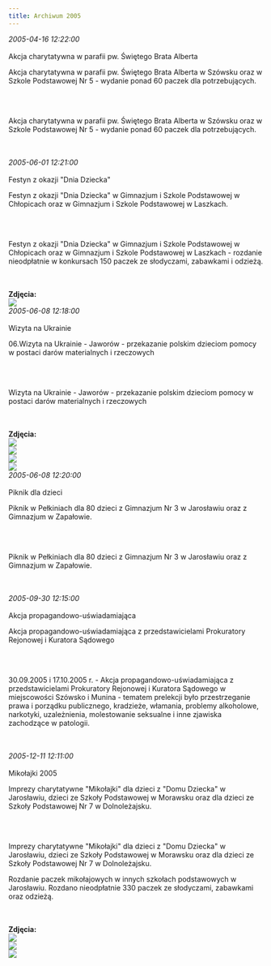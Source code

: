```yaml
---
title: Archiwum 2005
---
```


<div class="archiveItem">
<i>2005-04-16 12:22:00</i><br><br>
Akcja charytatywna w parafii pw. Świętego Brata Alberta<p>Akcja charytatywna w parafii pw. Świętego Brata Alberta w Szówsku oraz w Szkole Podstawowej Nr 5 - wydanie ponad 60 paczek dla potrzebujących.</p><br><br>
<p>Akcja charytatywna w parafii pw. Świętego Brata Alberta w Szówsku oraz w Szkole Podstawowej Nr 5 - wydanie ponad 60 paczek dla potrzebujących.</p><br><br>
</div>
<div class="archiveItem">
<i>2005-06-01 12:21:00</i><br><br>
Festyn z okazji &quot;Dnia Dziecka&quot;<p>Festyn z okazji "Dnia Dziecka" w Gimnazjum i Szkole Podstawowej w Chłopicach oraz w Gimnazjum i Szkole Podstawowej w Laszkach.</p><br><br>
<p>Festyn z okazji "Dnia Dziecka" w Gimnazjum i Szkole Podstawowej w Chłopicach oraz w Gimnazjum i Szkole Podstawowej w Laszkach - rozdanie nieodpłatnie w konkursach 150 paczek ze słodyczami, zabawkami i odzieżą.</p><br><br>
<b>Zdjęcia:</b><br>
<div class="centerImgs">
<img src="img/archive_files/festyn.jpg" /><br>
</div>
</div>
<div class="archiveItem">
<i>2005-06-08 12:18:00</i><br><br>
Wizyta na Ukrainie<p>06.Wizyta na Ukrainie - Jaworów - przekazanie polskim dzieciom pomocy w postaci darów materialnych i rzeczowych</p><br><br>
<p>Wizyta na Ukrainie - Jaworów - przekazanie polskim dzieciom pomocy w postaci darów materialnych i rzeczowych</p><br><br>
<b>Zdjęcia:</b><br>
<div class="centerImgs">
<img src="img/archive_files/bebenek.jpg" /><br>
<img src="img/archive_files/jaworow.jpg" /><br>
<img src="img/archive_files/jaworow[1].jpg" /><br>
<img src="img/archive_files/ukraina.jpg" /><br>
</div>
</div>
<div class="archiveItem">
<i>2005-06-08 12:20:00</i><br><br>
Piknik dla dzieci<p>Piknik w Pełkiniach dla 80 dzieci z Gimnazjum Nr 3 w Jarosławiu oraz z Gimnazjum w Zapałowie.</p><br><br>
<p>Piknik w Pełkiniach dla 80 dzieci z Gimnazjum Nr 3 w Jarosławiu oraz z Gimnazjum w Zapałowie.</p><br><br>
</div>
<div class="archiveItem">
<i>2005-09-30 12:15:00</i><br><br>
Akcja propagandowo-uświadamiająca<p>Akcja propagandowo-uświadamiająca z przedstawicielami Prokuratory Rejonowej i Kuratora Sądowego</p><br><br>
<p>30.09.2005 i 17.10.2005 r. - Akcja propagandowo-uświadamiająca z przedstawicielami Prokuratory Rejonowej i Kuratora Sądowego w miejscowości Szówsko i Munina - tematem prelekcji było przestrzeganie prawa i porządku publicznego, kradzieże, włamania, problemy alkoholowe, narkotyki, uzależnienia, molestowanie seksualne i inne zjawiska zachodzące w patologii.</p><br><br>
</div>
<div class="archiveItem">
<i>2005-12-11 12:11:00</i><br><br>
Mikołajki 2005<p>Imprezy charytatywne "Mikołajki" dla dzieci z "Domu Dziecka" w Jarosławiu, dzieci ze Szkoły Podstawowej w Morawsku oraz dla dzieci ze Szkoły Podstawowej Nr 7 w Dolnoleżajsku.</p><br><br>
<p>Imprezy charytatywne "Mikołajki" dla dzieci z "Domu Dziecka" w Jarosławiu, dzieci ze Szkoły Podstawowej w Morawsku oraz dla dzieci ze Szkoły Podstawowej Nr 7 w Dolnoleżajsku.</p><p>Rozdanie paczek mikołajowych w innych szkołach podstawowych w Jarosławiu. Rozdano nieodpłatnie 330 paczek ze słodyczami, zabawkami oraz odzieżą.</p><br><br>
<b>Zdjęcia:</b><br>
<div class="centerImgs">
<img src="img/archive_files/05.jpg" /><br>
<img src="img/archive_files/morawsko.jpg" /><br>
<img src="img/archive_files/morawsko_12.2005.jpg" /><br>
</div>
</div>
